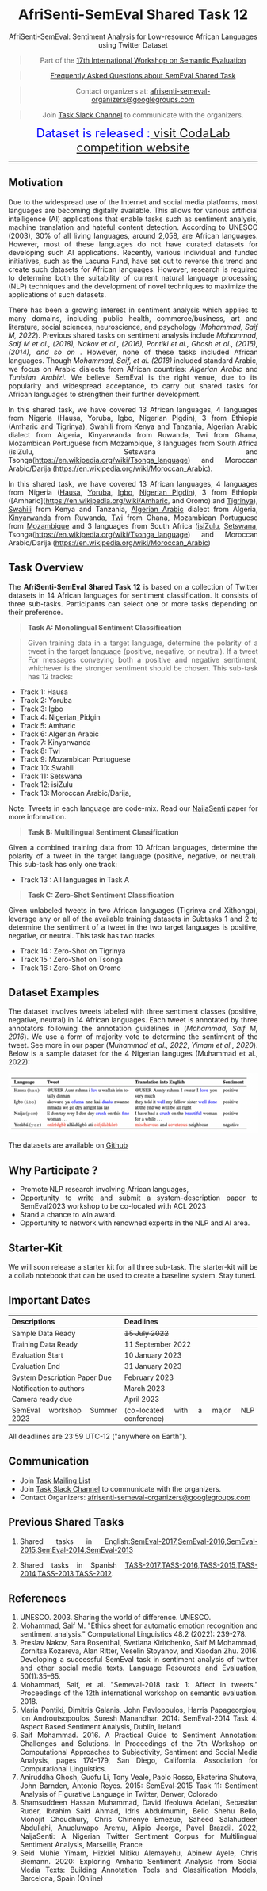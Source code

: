 <center>

#   **AfriSenti-SemEval Shared Task 12** 
AfriSenti-SemEval: Sentiment Analysis for Low-resource African Languages using Twitter Dataset

> Part of the [17th International Workshop on Semantic Evaluation](https://semeval.github.io/SemEval2023/tasks.html)

> [Frequently Asked Questions about SemEval Shared Task](https://semeval.github.io/faq.html)


> Contact organizers at: [afrisenti-semeval-organizers@googlegroups.com](mailto:afrisenti-semeval-organizers@googlegroups.com)

> Join [Task Slack Channel](https://join.slack.com/t/afrisenti-semeval/shared_invite/zt-1fds98x1u-L3c~bpBI91IWRD80_Fy23Q) to communicate with the organizers.

 <font size=5>   <span style="color: blue;">  Dataset is released :[ visit CodaLab competition website](https://codalab.lisn.upsaclay.fr/competitions/7320) </span> </font> 
</center>

---

## **Motivation**

Due to the widespread use of the Internet and social media platforms, most languages are becoming digitally available. This allows for various artificial
intelligence (AI) applications that enable tasks such as sentiment analysis, machine translation and hateful content detection. According to UNESCO (2003), 30% of all living languages, around 2,058, are African languages. However, most of these languages do not have curated datasets for developing such AI applications. Recently, various individual and funded initiatives, such as the Lacuna Fund, have set out to reverse
this trend and create such datasets for African languages. However, research is required to determine both the suitability of current natural language processing (NLP) techniques and the development of novel techniques to maximize the applications of such datasets.

There has been a growing interest in sentiment analysis which applies to many domains, including public health, commerce/business, art and literature, social sciences, neuroscience,
and psychology (<cite>Mohammad, Saif M, 2022</cite>). Previous shared tasks on sentiment analysis include <cite>Mohammad, Saif M et al., (2018), Nakov et al., (2016), Pontiki et al., Ghosh et al., (2015), (2014), and so on </cite> . However, none of these tasks included African languages. Though <cite> Mohammad, Saif, et al. (2018)</cite> included standard Arabic, we focus on Arabic dialects from African countries: <cite>Algerian Arabic</cite> and <cite>Tunisian Arabizi</cite>. We believe SemEval is the right venue, due to its popularity and widespread acceptance, to carry out shared tasks for African languages to strengthen their further development. 


In this shared task, we have covered 13 African languages, 4 languages from Nigeria (Hausa, Yoruba, Igbo, Nigerian Pigdin), 3 from Ethiopia (Amharic and Tigrinya), Swahili from Kenya and Tanzania, Algerian Arabic dialect from Algeria, Kinyarwanda from Ruwanda, Twi from Ghana, Mozambican Portuguese from Mozambique, 3 languages from South Africa (isiZulu, Setswana and Tsonga(https://en.wikipedia.org/wiki/Tsonga_language) and Moroccan Arabic/Darija (https://en.wikipedia.org/wiki/Moroccan_Arabic).



In this shared task, we have covered 13 African languages, 4 languages from Nigeria ([Hausa](https://en.wikipedia.org/wiki/Hausa_language), [Yoruba](https://en.wikipedia.org/wiki/Yoruba_language), [Igbo](https://en.wikipedia.org/wiki/Igbo_language), [Nigerian Pigdin](https://en.wikipedia.org/wiki/Nigerian_Pidgin)), 3 from Ethiopia ([Amharic](https://en.wikipedia.org/wiki/Amharic, and Oromo) and [Tigrinya](https://en.wikipedia.org/wiki/Tigrinya_language)), [Swahili](https://en.wikipedia.org/wiki/Swahili_language) from Kenya and Tanzania,  [Algerian Arabic](https://en.wikipedia.org/wiki/Algerian_Arabic) dialect from Algeria, [Kinyarwanda](https://en.wikipedia.org/wiki/Kinyarwanda) from Ruwanda, [Twi](https://en.wikipedia.org/wiki/Twi) from Ghana, Mozambican Portuguese from [Mozambique](https://www.google.com/search?client=safari&rls=en&q=Mozabique+portuguess&ie=UTF-8&oe=UTF-8) and 3 languages from South Africa ([isiZulu](https://en.wikipedia.org/wiki/Zulu_language), [Setswana](https://en.wikipedia.org/wiki/Tswana_language), Tsonga(https://en.wikipedia.org/wiki/Tsonga_language) and Moroccan Arabic/Darija (https://en.wikipedia.org/wiki/Moroccan_Arabic)

## **Task Overview**


The **AfriSenti-SemEval Shared Task 12** is based on a collection of Twitter datasets in 14 African languages for sentiment classification. It consists of three sub-tasks. Participants can select one or more tasks depending on their preference.

> **Task A: Monolingual Sentiment Classification**

> Given training data in a target language, determine the polarity of a tweet in the target language (positive, negative, or neutral). If a tweet 
For messages conveying both a positive and negative sentiment, whichever is the stronger sentiment should be chosen. This sub-task has 12 tracks:

  - Track 1: Hausa 
  - Track 2: Yoruba
  - Track 3: Igbo 
  - Track 4: Nigerian_Pidgin
  - Track 5: Amharic
  - Track 6: Algerian Arabic
  - Track 7: Kinyarwanda
  - Track 8: Twi
  - Track 9: Mozambican Portuguese
  - Track 10: Swahili 
  - Track 11: Setswana
  - Track 12: isiZulu
  - Track 13: Moroccan Arabic/Darija,

Note: Tweets in each language are code-mix. Read our [NaijaSenti](https://arxiv.org/pdf/2201.08277.pdf) paper for more information.

> **Task B: Multilingual Sentiment Classification**

Given a combined training data from 10 African languages, determine the polarity of a tweet in the target language (positive, negative, or neutral). This sub-task has only one track:

 - Track 13 : All languages in Task A


> **Task C: Zero-Shot Sentiment Classification**

Given unlabeled tweets in two African languages (Tigrinya and Xithonga), leverage any or all of the available training datasets in Subtasks 1 and 2 to determine the sentiment of a tweet in the two target languages is positive, negative, or neutral. This task has two tracks

 - Track 14 : Zero-Shot on Tigrinya
 - Track 15 : Zero-Shot on Tsonga
 - Track 16 : Zero-Shot on Oromo


## **Dataset Examples**

The dataset involves tweets labeled with three sentiment classes (positive, negative, neutral) in 14 African languages. Each tweet is annotated by three annotators following the annotation guidelines in (<cite>Mohammad, Saif M, 2016</cite>). We use a form of majority vote to determine the sentiment of the tweet. See more in our paper (<cite>Muhammad et al., 2022</cite>, <cite>Yimam et al., 2020</cite>). Below is a sample dataset for the 4 Nigerian languges (Muhammad et al., 2022):

![Dataset Example](dataset.png)

The datasets are available on [Github](https://github.com/afrisenti-semeval/afrisent-semeval-dataset)

## Why Participate ?

- Promote NLP research involving African languages,
- Opportunity to write and submit a system-description paper to SemEval2023 workshop to be co-located with ACL 2023   
- Stand a chance to win award.
- Opportunity to network with renowned experts in the NLP and AI area.


## Starter-Kit 

We will soon release a starter kit for all three sub-task. The starter-kit will be a collab notebook that can be used to create a baseline system. Stay tuned.
## **Important Dates**


| Descriptions |  Deadlines |
| --- | --- |
| Sample Data Ready  | ~~15 July 2022~~ |
| Training Data Ready | 11 September 2022 |
| Evaluation Start  | 10 January 2023|
| Evaluation End  | 31 January 2023|
| System Description Paper Due |  February 2023  |
| Notification to authors   | March 2023   |
| Camera ready due   | April 2023  |
| SemEval workshop Summer 2023  |(co-located with a major NLP conference) | 

All deadlines are 23:59 UTC-12 ("anywhere on Earth").


## **Communication**

- Join [Task Mailing List](https://groups.google.com/g/afrisenti-semeval)
- Join [Task Slack Channel](https://join.slack.com/t/afrisenti-semeval/shared_invite/zt-1fds98x1u-L3c~bpBI91IWRD80_Fy23Q) to communicate with the organizers.
- Contact Organizers: [afrisenti-semeval-organizers@googlegroups.com](mailto:afrisenti-semeval-organizers@googlegroups.com)
## **Previous Shared Tasks**

1. Shared tasks in English:[SemEval-2017](https://alt.qcri.org/semeval2017/task4/),[SemEval-2016](https://alt.qcri.org/semeval2016/task4/),[SemEval-2015](https://alt.qcri.org/semeval2015/task10/),[SemEval-2014](https://alt.qcri.org/semeval2014/task9/),[SemEval-2013](https://aclanthology.org/S13-2052/)

2. Shared tasks in Spanish [TASS-2017](http://www.sepln.org/workshops/tass/2017/),[TASS-2016](http://www.sepln.org/workshops/tass/2016/tass2016.php),[TASS-2015](http://www.sepln.org/workshops/tass/2015/tass2015.php),[TASS-2014](http://www.sepln.org/workshops/tass/2014/tass2014.php),[TASS-2013](https://competitions.codalab.org/competitions/17751#learn_the_details-overview),[TASS-2012](http://www.sepln.org/workshops/tass/2012/tasks.php).


## References

   1. UNESCO. 2003. Sharing the world of difference. UNESCO.
   2. Mohammad, Saif M. "Ethics sheet for automatic emotion recognition and sentiment analysis." Computational Linguistics 48.2 (2022): 239-278.
   3. Preslav Nakov, Sara Rosenthal, Svetlana Kiritchenko, Saif M Mohammad, Zornitsa Kozareva, Alan Ritter, Veselin Stoyanov, and Xiaodan Zhu. 2016. Developing a successful SemEval task in sentiment analysis of twitter and other social media texts. Language Resources and Evaluation, 50(1):35–65.
   4. Mohammad, Saif, et al. "Semeval-2018 task 1: Affect in tweets." Proceedings of the 12th international workshop on semantic evaluation. 2018.
   5. Maria Pontiki, Dimitris Galanis, John Pavlopoulos, Harris Papageorgiou, Ion Androutsopoulos, Suresh Manandhar. 2014: SemEval-2014 Task 4: Aspect Based Sentiment Analysis, Dublin, Ireland
   6. Saif Mohammad. 2016. A Practical Guide to Sentiment Annotation: Challenges and Solutions. In Proceedings of the 7th Workshop on Computational Approaches to Subjectivity, Sentiment and Social Media Analysis, pages 174–179, San Diego, California. Association for Computational Linguistics.
   7. Aniruddha Ghosh, Guofu Li, Tony Veale, Paolo Rosso, Ekaterina Shutova, John Barnden, Antonio Reyes. 2015: SemEval-2015 Task 11: Sentiment Analysis of Figurative Language in Twitter, Denver, Colorado
   8. Shamsuddeen Hassan Muhammad, David Ifeoluwa Adelani, Sebastian Ruder, Ibrahim Said Ahmad, Idris Abdulmumin, Bello Shehu Bello, Monojit Choudhury, Chris Chinenye Emezue, Saheed Salahudeen Abdullahi, Anuoluwapo Aremu, Alipio Jeorge, Pavel Brazdil. 2022, NaijaSenti: A Nigerian Twitter Sentiment Corpus for Multilingual Sentiment Analysis, Marseille, France
   9. Seid Muhie Yimam, Hizkiel Mitiku Alemayehu, Abinew Ayele, Chris Biemann. 2020: Exploring Amharic Sentiment Analysis from Social Media Texts: Building Annotation Tools and Classification Models, Barcelona, Spain (Online)


<style>
body {
text-align: justify}
</style>

